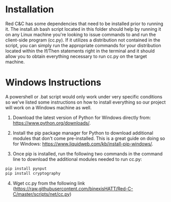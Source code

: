 # Installation

Red C&C has some dependencies that need to be installed prior to running it. The install.sh bash script located in this folder should help by running it on any Linux machine you're looking to issue commands to and run the client-side program (cc.py). If it utilizes a distribution not contained in the script, you can simply run the appropriate commands for your distribution located within the If/Then statements right in the terminal and it should allow you to obtain everything necessary to run cc.py on the target machine.

# Windows Instructions

A powershell or .bat script would only work under very specific conditions so we've listed some instructions on how to install everything so our project will work on a Windows machine as well. 

1. Download the latest version of Python for Windows directly from: https://www.python.org/downloads/. 

2. Install the pip package manager for Python to download additional modules that don't come pre-installed. This is a great guide on doing so for Windows: https://www.liquidweb.com/kb/install-pip-windows/. 

3. Once pip is installed, run the following two commands in the command line to download the additional modules needed to run cc.py:
```python
pip install pynput
pip install cryptography
```

4. Wget cc.py from the following link (https://raw.githubusercontent.com/binexisHATT/Red-C-C/master/scripts/net/cc.py)
